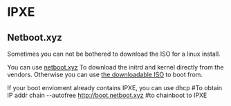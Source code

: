 # IPXE

## Netboot.xyz

Sometimes you can not be bothered to download the ISO for a linux install.

You can use [netboot.xyz](https://netboot.xyz) To download the initrd and kernel directly from the vendors. Otherwise you can use [the downloadable ISO](https://netboot.xyz/downloads/) to boot from.

If your boot envioment already contains IPXE, you can use
    dhcp #To obtain IP addr
    chain --autofree http://boot.netboot.xyz #to chainboot to IPXE